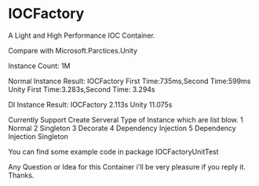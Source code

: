 IOCFactory
==========
A Light and High Performance IOC Container.

Compare with Microsoft.Parctices.Unity

Instance Count: 1M

Normal Instance Result:
IOCFactory First Time:735ms,Second Time:599ms
Unity First Time:3.283s,Second Time: 3.294s

DI Instance Result:
IOCFactory 2.113s
Unity 11.075s

Currently Support Create Serveral Type of Instance which are list blow.
1 Normal
2 Singleton
3 Decorate
4 Dependency Injection
5 Dependency Injection Singleton

You can find some example code in package IOCFactoryUnitTest

Any Question or Idea for this Container i'll be very pleasure if you reply it.
Thanks.



